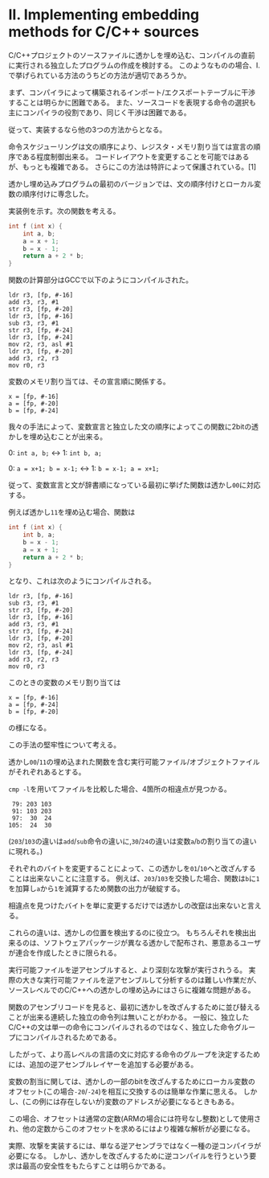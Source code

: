 # II. Implementing embedding methods for C/C++ sources

C/C++プロジェクトのソースファイルに透かしを埋め込む、コンパイルの直前に実行される独立したプログラムの作成を検討する。
このようなものの場合、I.で挙げられている方法のうちどの方法が適切であろうか。

まず、コンパイラによって構築されるインポート/エクスポートテーブルに干渉することは明らかに困難である。
また、ソースコードを表現する命令の選択も主にコンパイラの役割であり、同じく干渉は困難である。

従って、実装するなら他の3つの方法からとなる。

命令スケジューリングは文の順序により、レジスタ・メモリ割り当ては宣言の順序である程度制御出来る。
コードレイアウトを変更することを可能ではあるが、もっとも複雑である。
さらにこの方法は特許によって保護されている。[1]

透かし埋め込みプログラムの最初のバージョンでは、文の順序付けとローカル変数の順序付けに専念した。

実装例を示す。次の関数を考える。

```c
int f (int x) {
    int a, b;
    a = x + 1;
    b = x - 1;
    return a + 2 * b;
}
```

関数の計算部分はGCCで以下のようにコンパイルされた。

```
ldr r3, [fp, #-16]
add r3, r3, #1
str r3, [fp, #-20]
ldr r3, [fp, #-16]
sub r3, r3, #1
str r3, [fp, #-24]
ldr r3, [fp, #-24]
mov r2, r3, asl #1
ldr r3, [fp, #-20]
add r3, r2, r3
mov r0, r3
```

変数のメモリ割り当ては、その宣言順に関係する。

```
x = [fp, #-16]
a = [fp, #-20]
b = [fp, #-24]
```

我々の手法によって、変数宣言と独立した文の順序によってこの関数に2bitの透かしを埋め込むことが出来る。

0: `int a, b;` <-> 1: `int b, a;`

0: `a = x+1; b = x-1;` <-> 1: `b = x-1; a = x+1;`

従って、変数宣言と文が辞書順になっている最初に挙げた関数は透かし`00`に対応する。

例えば透かし`11`を埋め込む場合、関数は

```c
int f (int x) {
    int b, a;
    b = x - 1;
    a = x + 1;
    return a + 2 * b;
}
```

となり、これは次のようにコンパイルされる。

```
ldr r3, [fp, #-16]
sub r3, r3, #1
str r3, [fp, #-20]
ldr r3, [fp, #-16]
add r3, r3, #1
str r3, [fp, #-24]
ldr r3, [fp, #-20]
mov r2, r3, asl #1
ldr r3, [fp, #-24]
add r3, r2, r3
mov r0, r3
```

このときの変数のメモリ割り当ては

```
x = [fp, #-16]
a = [fp, #-24]
b = [fp, #-20]
```

の様になる。

この手法の堅牢性について考える。

透かし`00`/`11`の埋め込まれた関数を含む実行可能ファイル/オブジェクトファイルがそれぞれあるとする。

`cmp -l`を用いてファイルを比較した場合、4箇所の相違点が見つかる。

```
 79: 203 103
 91: 103 203
 97:  30  24
105:  24  30
```

(`203`/`103`の違いは`add`/`sub`命令の違いに,`30`/`24`の違いは変数`a`/`b`の割り当ての違いに現れる。)

それぞれのバイトを変更することによって、この透かしを`01`/`10`へと改ざんすることは出来ないことに注意する。
例えば、`203`/`103`を交換した場合、関数は`b`に`1`を加算し`a`から`1`を減算するため関数の出力が破綻する。

相違点を見つけたバイトを単に変更するだけでは透かしの改竄は出来ないと言える。

これらの違いは、透かしの位置を検出するのに役立つ。
もちろんそれを検出出来るのは、ソフトウェアパッケージが異なる透かしで配布され、悪意あるユーザが連合を作成したときに限られる。

実行可能ファイルを逆アセンブルすると、より深刻な攻撃が実行されうる。
実際の大きな実行可能ファイルを逆アセンブルして分析するのは難しい作業だが、ソースレベルでのC/C++への透かしの埋め込みにはさらに複雑な問題がある。

関数のアセンブリコードを見ると、最初に透かしを改ざんするために並び替えることが出来る連続した独立の命令列は無いことがわかる。
一般に、独立したC/C++の文は単一の命令にコンパイルされるのではなく、独立した命令グループにコンパイルされるためである。

したがって、より高レベルの言語の文に対応する命令のグループを決定するためには、追加の逆アセンブルレイヤーを追加する必要がある。

変数の割当に関しては、透かしの一部のbitを改ざんするためにローカル変数のオフセット(この場合`-20`/`-24`)を相互に交換するのは簡単な作業に思える。
しかし、(この例には存在しないが)変数のアドレスが必要になるときもある。

この場合、オフセットは通常の定数(ARMの場合には符号なし整数)として使用され、他の定数からこのオフセットを求めるにはより複雑な解析が必要になる。

実際、攻撃を実装するには、単なる逆アセンブラではなく一種の逆コンパイラが必要になる。
しかし、透かしを改ざんするために逆コンパイルを行うという要求は最高の安全性をもたらすことは明らかである。
